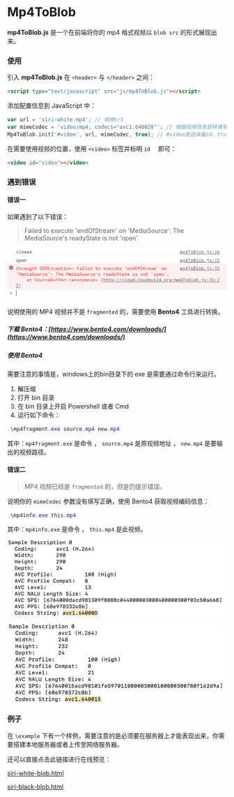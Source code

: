 # Mp4ToBlob
**mp4ToBlob.js** 是一个在前端将你的 mp4 格式视频以 `blob src` 的形式展现出来。

### 使用

引入 **mp4ToBlob.js** 在 `<header>` 与 `</header>` 之间：

```html
<script type="text/javascript" src="js/mp4ToBlob.js"></script>
```

添加配置信息到 JavaScript 中：

```javascript
var url = 'siri-white.mp4'; // 视频url
var mimeCodec = 'video/mp4; codecs="avc1.640028"'; // 根据视频信息原样填写
Mp4ToBlob.init('#video', url, mimeCodec, true); // #video是选择器id，true是autoplay开启
```

在需要使用视频的位置，使用 `<video>` 标签并标明 `id  ` 即可：

```html
<video id="video"></video>
```

### 遇到错误

#### 错误一

如果遇到了以下错误：

> Failed to execute 'endOfStream' on 'MediaSource': The MediaSource's readyState is not 'open'.

![错误](assets/wrong.png)

说明使用的 MP4 视频并不是 `fragmented` 的，需要使用 **Bento4** 工具进行转换。

##### 下载 Bento4：[https://www.bento4.com/downloads/](https://www.bento4.com/downloads/)

##### 使用 Bento4

需要注意的事情是，windows上的bin目录下的 exe 是需要通过命令行来运行。

1. 解压缩
2. 打开 bin 目录
3. 在 bin 目录上开启 Powershell 或者 Cmd
4. 运行如下命令：

```powershell
.\mp4fragment.exe source.mp4 new.mp4
```

其中：`mp4fragment.exe` 是命令 ， `source.mp4` 是原视频地址 ， `new.mp4` 是要输出的视频路径。

#### 错误二

> MP4 视频已经是 `fragmented` 的，但是仍提示错误。

说明你的 `mimeCodec` 参数没有填写正确，使用 Bento4 获取视频编码信息：

```powershell
.\mp4info.exe this.mp4
```

其中：`mp4info.exe` 是命令 ， `this.mp4` 是此视频。

![错误](assets/wrong2-1.png)

![错误](assets/wrong2-2.png)

### 例子

在 `\example` 下有一个样例，需要注意的是必须要在服务器上才能表现出来，你需要搭建本地服务器或者上传至网络服务器。

还可以直接点击此链接进行在线预览：

[siri-white-blob.html](https://windmill0503.github.io/demo/mp4-to-blob/siri-white-blob.html)

[siri-black-blob.html](https://windmill0503.github.io/demo/mp4-to-blob/siri-black-blob.html)